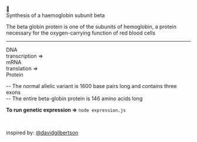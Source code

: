 🧬<br>
Synthesis of a haemoglobin subunit beta

The beta globin protein is one of the subunits of hemoglobin, a protein necessary for the oxygen-carrying function of red blood cells

<hr>

DNA<br>
transcription =><br>
mRNA<br>
translation =><br>
Protein

-- The normal allelic variant is 1600 base pairs long and contains three exons<br>
-- The entire beta-globin protein is 146 amino acids long

**To run genetic expression =>**
`node expression.js`

<br>

inspired by: <a href="https://github.com/davidgilbertson" target="_blank">@davidgilbertson</a>
